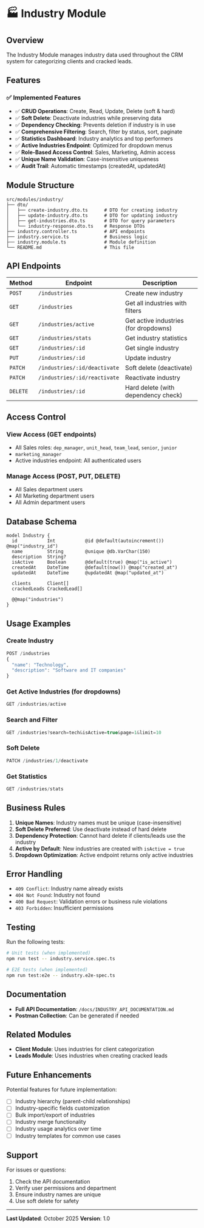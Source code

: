 # 🏭 Industry Module

## Overview
The Industry Module manages industry data used throughout the CRM system for categorizing clients and cracked leads.

## Features

### ✅ Implemented Features
- ✅ **CRUD Operations**: Create, Read, Update, Delete (soft & hard)
- ✅ **Soft Delete**: Deactivate industries while preserving data
- ✅ **Dependency Checking**: Prevents deletion if industry is in use
- ✅ **Comprehensive Filtering**: Search, filter by status, sort, paginate
- ✅ **Statistics Dashboard**: Industry analytics and top performers
- ✅ **Active Industries Endpoint**: Optimized for dropdown menus
- ✅ **Role-Based Access Control**: Sales, Marketing, Admin access
- ✅ **Unique Name Validation**: Case-insensitive uniqueness
- ✅ **Audit Trail**: Automatic timestamps (createdAt, updatedAt)

## Module Structure

```
src/modules/industry/
├── dto/
│   ├── create-industry.dto.ts      # DTO for creating industry
│   ├── update-industry.dto.ts      # DTO for updating industry
│   ├── get-industries.dto.ts       # DTO for query parameters
│   └── industry-response.dto.ts    # Response DTOs
├── industry.controller.ts          # API endpoints
├── industry.service.ts             # Business logic
├── industry.module.ts              # Module definition
└── README.md                       # This file
```

## API Endpoints

| Method | Endpoint | Description |
|--------|----------|-------------|
| `POST` | `/industries` | Create new industry |
| `GET` | `/industries` | Get all industries with filters |
| `GET` | `/industries/active` | Get active industries (for dropdowns) |
| `GET` | `/industries/stats` | Get industry statistics |
| `GET` | `/industries/:id` | Get single industry |
| `PUT` | `/industries/:id` | Update industry |
| `PATCH` | `/industries/:id/deactivate` | Soft delete (deactivate) |
| `PATCH` | `/industries/:id/reactivate` | Reactivate industry |
| `DELETE` | `/industries/:id` | Hard delete (with dependency check) |

## Access Control

### View Access (GET endpoints)
- All Sales roles: `dep_manager`, `unit_head`, `team_lead`, `senior`, `junior`
- `marketing_manager`
- Active industries endpoint: All authenticated users

### Manage Access (POST, PUT, DELETE)
- All Sales department users
- All Marketing department users
- All Admin department users

## Database Schema

```prisma
model Industry {
  id           Int           @id @default(autoincrement()) @map("industry_id")
  name         String        @unique @db.VarChar(150)
  description  String?
  isActive     Boolean       @default(true) @map("is_active")
  createdAt    DateTime      @default(now()) @map("created_at")
  updatedAt    DateTime      @updatedAt @map("updated_at")
  
  clients      Client[]
  crackedLeads CrackedLead[]
  
  @@map("industries")
}
```

## Usage Examples

### Create Industry
```typescript
POST /industries
{
  "name": "Technology",
  "description": "Software and IT companies"
}
```

### Get Active Industries (for dropdowns)
```typescript
GET /industries/active
```

### Search and Filter
```typescript
GET /industries?search=tech&isActive=true&page=1&limit=10
```

### Soft Delete
```typescript
PATCH /industries/1/deactivate
```

### Get Statistics
```typescript
GET /industries/stats
```

## Business Rules

1. **Unique Names**: Industry names must be unique (case-insensitive)
2. **Soft Delete Preferred**: Use deactivate instead of hard delete
3. **Dependency Protection**: Cannot hard delete if clients/leads use the industry
4. **Active by Default**: New industries are created with `isActive = true`
5. **Dropdown Optimization**: Active endpoint returns only active industries

## Error Handling

- `409 Conflict`: Industry name already exists
- `404 Not Found`: Industry not found
- `400 Bad Request`: Validation errors or business rule violations
- `403 Forbidden`: Insufficient permissions

## Testing

Run the following tests:
```bash
# Unit tests (when implemented)
npm run test -- industry.service.spec.ts

# E2E tests (when implemented)
npm run test:e2e -- industry.e2e-spec.ts
```

## Documentation

- **Full API Documentation**: `/docs/INDUSTRY_API_DOCUMENTATION.md`
- **Postman Collection**: Can be generated if needed

## Related Modules

- **Client Module**: Uses industries for client categorization
- **Leads Module**: Uses industries when creating cracked leads

## Future Enhancements

Potential features for future implementation:
- [ ] Industry hierarchy (parent-child relationships)
- [ ] Industry-specific fields customization
- [ ] Bulk import/export of industries
- [ ] Industry merge functionality
- [ ] Industry usage analytics over time
- [ ] Industry templates for common use cases

## Support

For issues or questions:
1. Check the API documentation
2. Verify user permissions and department
3. Ensure industry names are unique
4. Use soft delete for safety

---

**Last Updated**: October 2025
**Version**: 1.0

